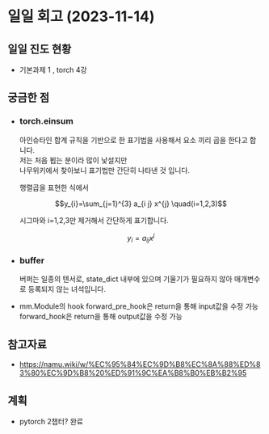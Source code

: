 # 일일 회고 (2023-11-14)

## 일일 진도 현황
- 기본과제 1 , torch 4강

## 궁금한 점
- ### torch.einsum  
  아인슈타인 합계 규칙을 기반으로 한 표기법을 사용해서 요소 끼리 곱을 한다고 합니다.  
  저는 처음 뵙는 분이라 많이 낯설지만   
  나무위키에서 찾아보니 표기법만 간단히 나타낸 것 입니다. 

  행렬곱을 표현한 식에서  
    
  $$y_{i}=\sum_{j=1}^{3} a_{i j} x^{j} \quad(i=1,2,3)$$  
  
  시그마와 i=1,2,3만 제거해서 간단하게 표기합니다.

  $$y_{i}=a_{i j} x^{j}$$

- ### buffer
  버퍼는 일종의 텐서로, state_dict 내부에 있으며 기울기가 필요하지 않아 매개변수로 등록되지 않는 녀석입니다.

- mm.Module의 hook
  forward_pre_hook은 return을 통해 input값을 수정 가능
  forward_hook은 return을 통해 output값을 수정 가능


## 참고자료
- https://namu.wiki/w/%EC%95%84%EC%9D%B8%EC%8A%88%ED%83%80%EC%9D%B8%20%ED%91%9C%EA%B8%B0%EB%B2%95

## 계획
- pytorch 2챕터? 완료
